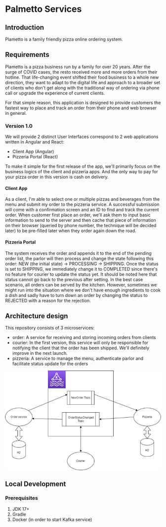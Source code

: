# Palmetto Services

## Introduction
Plametto is a family friendly pizza online ordering system. 

## Requirements

Plametto is a pizza business run by a family for over 20 years. After the surge of COVID cases, the resto received more and more orders from their hotline. 
That life-changing event shifted their food business to a whole new direction, they want to adapt to the digital life and approach to a broader set of clients who don't get along with the traditional way of ordering via phone call or upgrade the experience of current clients.

For that simple reason, this application is designed to provide customers the fastest way to place and track an order from their phone and web browser in general.

### Version 1.0

We will provide 2 distinct User Interfaces correspond to 2 web applications written in Angular and React:
- Client App (Angular)
- Pizzeria Portal (React)

To make it simple for the first release of the app, we'll primarily focus on the business logics of the client and pizzeria apps. And the only way to pay for your pizza order in this version is cash on delivery.

#### Client App

As a client, I'm able to select one or multiple pizzas and beverages from the menu and submit my order to the pizzeria service. A successful submission will come with a confirmation screen and an ID to find and track the current order.
When customer first place an order, we'll ask them to input basic information to send to the server and then cache that piece of information on their browser (queried by phone number, the technique will be decided later) to be pre-filled later when they order again down the road.

#### Pizzeria Portal

The system receives the order and appends it to the end of the pending order list, the parlor will then process and change the state following this order: NEW (the initial state) -> PROCESSING -> SHIPPING. 
Once the status is set to SHIPPING, we immediately change it to COMPLETED since there's no feature for courier to update the status yet.
It should be noted here that status cannot go back to the previous after setting. In the best case scenario, all orders can be served by the kitchen. 
However, sometimes we might run into the situation where we don't have enough ingredients to cook a dish and sadly have to turn down an order by changing the status to REJECTED with a reason for the rejection.

## Architecture design

This repository consists of 3 microservices:
- order: A service for receiving and storing incoming orders from clients
- courier: In the first version, this service will only be responsible for notifying the client that the order has been shipped. We'll definitely improve in the next launch.
- pizzeria: A service to manage the menu, authenticate parlor and facilitate status update for the orders

![alt text](https://github.com/gialoui/palmetto/blob/main/blob/architecture.png?raw=true)

## Local Development

### Prerequisites
1. JDK 17+
2. Gradle
3. Docker (in order to start Kafka service)